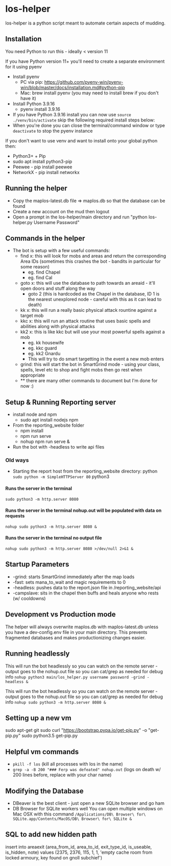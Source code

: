 # los-helper

los-helper is a python script meant to automate certain aspects of mudding.

## Installation

You need Python to run this - ideally < version 11

If you have Python version 11+ you'll need to create a separate environment for it using pyenv
* Install pyenv
    * PC via pip: https://github.com/pyenv-win/pyenv-win/blob/master/docs/installation.md#python-pip
    * Mac: brew install pyenv (you may need to install brew if you don't have it)
* Install Python 3.9.16
    * pyenv install 3.9.16
* If you have Python 3.9.16 install you can now use `source ./venv/bin/activate` skip the following required install steps below:
* When you're done you can close the terminal/command window or type `deactivate` to stop the pyenv instance

If you don't want to use venv and want to install onto your global python then:

* Python3+ + Pip
* sudo apt install python3-pip
* Peewee - pip install peewee
* NetworkX - pip install networkx

## Running the helper

* Copy the maplos-latest.db file => maplos.db so that the database can be found
* Create a new account on the mud then logout
* Open a prompt in the los-helper/main directory and run "python los-helper.py Username Password"

## Commands in the helper

* The bot is setup with a few useful commands:
    * find x: this will look for mobs and areas and return the corresponding Area IDs (sometimes this crashes the bot - bandits in particular for some reason)
        * eg. find Chapel
        * eg. find Cal
    * goto x: this will use the database to path towards an areaid - it'll open doors and stuff along the way
        * goto 2 (this is hardcoded as the Chapel in the database, ID 1 is the nearest unexplored node - careful with this as it can lead to death)
    * kk x: this will run a really basic physical attack rountine against a target mob
    * kkc x: this will run an attack routine that uses basic spells and abilities along with physical attacks
    * kk2 x: this is like kkc but will use your most powerful spells against a mob
        * eg. kk housewife
        * eg. kkc guard
        * eg. kk2 Gnardu
        * This will try to do smart targetting in the event a new mob enters
    * grind: this will start the bot in SmartGrind mode - using your class, spells, level etc to shop and fight mobs then go rest when appropriate
    * ** there are many other commands to document but I'm done for now :)

## Setup & Running Reporting server
* install node and npm
    * sudo apt install nodejs npm
* From the reporting_website folder
    * npm install
    * npm run serve
    * nohup npm run serve &
* Run the bot with -headless to write api files

### Old ways
* Starting the report host from the reporting_website directory:
python
`sudo python -m SimpleHTTPServer 80`
python3

#### Runs the server in the terminal
`sudo python3 -m http.server 8080`

#### Runs the server in the terminal nohup.out will be populated with data on requests
`nohup sudo python3 -m http.server 8080 &`

#### Runs the server in the terminal no output file
`nohup sudo python3 -m http.server 8080 >/dev/null 2>&1 &`

## Startup Parameters
* -grind: starts SmartGrind immediately after the map loads
* -fast: sets mana_to_wait and magic requirements to 0
* -headless: pushes data to the report.json file in /reporting_website/api
* -campslave: sits in the chapel then buffs and heals anyone who rests (w/ cooldowns)

## Development vs Production mode
The helper will always overwrite maplos.db with maplos-latest.db unless you have a dev-config.env file in your main directory. This prevents fragmented databases and makes productionizing changes easier.

## Running headlessly
This will run the bot headlessly so you can watch on the remote server - output goes to the nohup.out file so you can cat/grep as needed for debug info
`nohup python3 main/los_helper.py username password -grind -headless &`

This will run the bot headlessly so you can watch on the remote server - output goes to the nohup.out file so you can cat/grep as needed for debug info
`nohup sudo python3 -m http.server 8080 &`

## Setting up a new vm
sudo apt-get git
sudo curl "https://bootstrap.pypa.io/get-pip.py" -o "get-pip.py"
sudo python3.5 get-pip.py

## Helpful vm commands
* `pkill -f los` (kill all processes with los in the name)
* `grep -a -B 200 "### Ferp was defeated" nohup.out` (logs on death w/ 200 lines before, replace with your char name)

## Modifying the Database
* DBeaver is the best client - just open a new SQLite browser and go ham
* DB Browser for SQLite workers well
You can open multiple windows on Mac OSX with this command `/Applications/DB\ Browser\ for\ SQLite.app/Contents/MacOS/DB\ Browser\ for\ SQLite &`

## SQL to add new hidden path
insert into areaexit (area_from_id, area_to_id, exit_type_id, is_useable, is_hidden, note) values (2375, 2376, 115, 1, 1, 'empty cache room from locked armoury, key found on gnoll subchief')